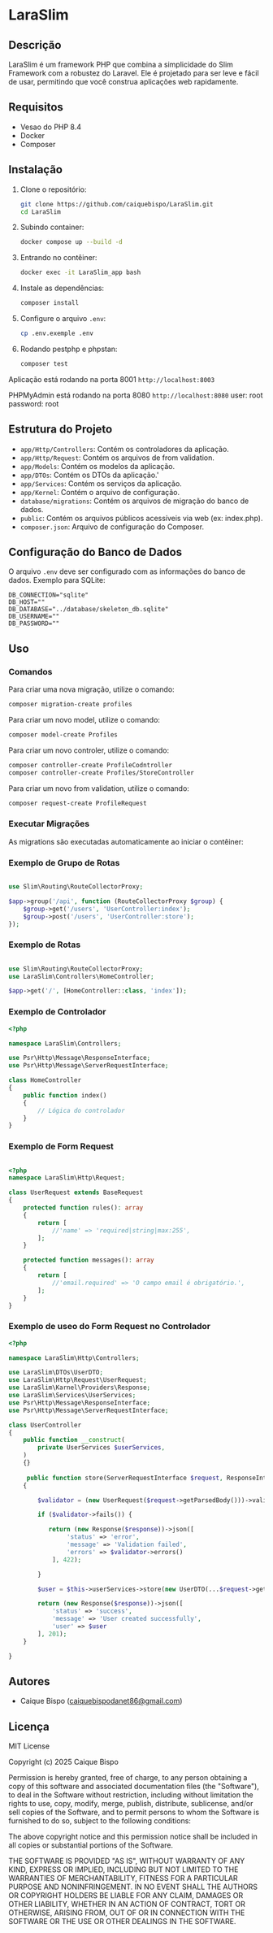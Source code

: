 # LaraSlim

## Descrição

LaraSlim é um framework PHP que combina a simplicidade do Slim Framework com a robustez do Laravel. Ele é projetado para ser leve e fácil de usar, permitindo que você construa aplicações web rapidamente.

## Requisitos

- Vesao do PHP 8.4
- Docker
- Composer

## Instalação

1. Clone o repositório:
    ```sh
    git clone https://github.com/caiquebispo/LaraSlim.git
    cd LaraSlim
    ```

2. Subindo container:
    ```sh
    docker compose up --build -d
    ```

3. Entrando no contêiner:
    ```sh
    docker exec -it LaraSlim_app bash
    ```

4. Instale as dependências:
    ```sh
    composer install
    ```

5. Configure o arquivo `.env`:
    ```sh
    cp .env.exemple .env
    ```

5. Rodando pestphp e phpstan:
    ```sh
    composer test
    ```
Aplicação está rodando na porta 8001
`http://localhost:8003`

PHPMyAdmin está rodando na porta 8080
`http://localhost:8080`
user: root
password: root


## Estrutura do Projeto

- `app/Http/Controllers`: Contém os controladores da aplicação.
- `app/Http/Request`: Contém os arquivos de from validation.
- `app/Models`: Contém os modelos da aplicação.
- `app/DTOs`: Contém os DTOs da aplicação.'
- `app/Services`: Contém os serviços da aplicação.
- `app/Kernel`: Contém o arquivo de configuração.
- `database/migrations`: Contém os arquivos de migração do banco de dados.
- `public`: Contém os arquivos públicos acessíveis via web (ex: index.php).
- `composer.json`: Arquivo de configuração do Composer.

## Configuração do Banco de Dados

O arquivo `.env` deve ser configurado com as informações do banco de dados. Exemplo para SQLite:

```dotenv
DB_CONNECTION="sqlite"
DB_HOST=""
DB_DATABASE="../database/skeleton_db.sqlite"
DB_USERNAME=""
DB_PASSWORD=""
```

## Uso

### Comandos
Para criar uma nova migração, utilize o comando:

```sh
composer migration-create profiles
```
Para criar um novo model, utilize o comando:

```sh
composer model-create Profiles
```

Para criar um novo controler, utilize o comando:

```sh
composer controller-create ProfileCodntroller
composer controller-create Profiles/StoreController
```
Para criar um novo from validation, utilize o comando:

```sh
composer request-create ProfileRequest
```
### Executar Migrações

As migrations são executadas automaticamente ao iniciar o contêiner:

### Exemplo de Grupo de Rotas

```php

use Slim\Routing\RouteCollectorProxy;

$app->group('/api', function (RouteCollectorProxy $group) {
    $group->get('/users', 'UserController:index');
    $group->post('/users', 'UserController:store');
});
```
### Exemplo de Rotas

```php

use Slim\Routing\RouteCollectorProxy;
use LaraSlim\Controllers\HomeController; 

$app->get('/', [HomeController::class, 'index']);

```

### Exemplo de Controlador

```php
<?php

namespace LaraSlim\Controllers;

use Psr\Http\Message\ResponseInterface;
use Psr\Http\Message\ServerRequestInterface;

class HomeController
{
    public function index()
    {
        // Lógica do controlador
    }
}
```
### Exemplo de Form Request

```php

<?php
namespace LaraSlim\Http\Request;

class UserRequest extends BaseRequest
{
    protected function rules(): array
    {
        return [
            //'name' => 'required|string|max:255',
        ];
    }

    protected function messages(): array
    {
        return [
            //'email.required' => 'O campo email é obrigatório.',
        ];
    }
}

```

### Exemplo de useo do Form Request no Controlador

```php
<?php

namespace LaraSlim\Http\Controllers;

use LaraSlim\DTOs\UserDTO;
use LaraSlim\Http\Request\UserRequest;
use LaraSlim\Karnel\Providers\Response;
use LaraSlim\Services\UserServices;
use Psr\Http\Message\ResponseInterface;
use Psr\Http\Message\ServerRequestInterface;

class UserController
{
    public function __construct(
        private UserServices $userServices,
    )
    {}
  
     public function store(ServerRequestInterface $request, ResponseInterface $response, mixed $args): ResponseInterface
    {

        $validator = (new UserRequest($request->getParsedBody()))->validate();

        if ($validator->fails()) {

           return (new Response($response))->json([
                'status' => 'error',
                'message' => 'Validation failed',
                'errors' => $validator->errors()
            ], 422);

        }

        $user = $this->userServices->store(new UserDTO(...$request->getParsedBody()));

        return (new Response($response))->json([
            'status' => 'success',
            'message' => 'User created successfully',
            'user' => $user
        ], 201);
    }

}
```
## Autores

- Caique Bispo (caiquebispodanet86@gmail.com)

## Licença

MIT License

Copyright (c) 2025 Caique Bispo

Permission is hereby granted, free of charge, to any person obtaining a copy
of this software and associated documentation files (the "Software"), to deal
in the Software without restriction, including without limitation the rights
to use, copy, modify, merge, publish, distribute, sublicense, and/or sell
copies of the Software, and to permit persons to whom the Software is
furnished to do so, subject to the following conditions:

The above copyright notice and this permission notice shall be included in all
copies or substantial portions of the Software.

THE SOFTWARE IS PROVIDED "AS IS", WITHOUT WARRANTY OF ANY KIND, EXPRESS OR
IMPLIED, INCLUDING BUT NOT LIMITED TO THE WARRANTIES OF MERCHANTABILITY,
FITNESS FOR A PARTICULAR PURPOSE AND NONINFRINGEMENT. IN NO EVENT SHALL THE
AUTHORS OR COPYRIGHT HOLDERS BE LIABLE FOR ANY CLAIM, DAMAGES OR OTHER
LIABILITY, WHETHER IN AN ACTION OF CONTRACT, TORT OR OTHERWISE, ARISING FROM,
OUT OF OR IN CONNECTION WITH THE SOFTWARE OR THE USE OR OTHER DEALINGS IN THE
SOFTWARE.

